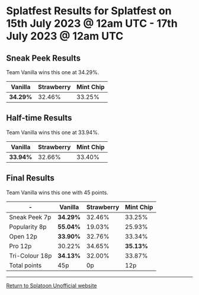 # Splatfest Results for Splatfest on 15th July 2023 @ 12am UTC - 17th July 2023 @ 12am UTC

## Sneak Peek Results

Team Vanilla wins this one at 34.29%.

|**Vanilla**|Strawberry|Mint Chip|
| - | - | - |
| **34.29%** | 32.46% | 33.25% |

## Half-time Results

Team Vanilla wins this one at 33.94%.

|**Vanilla**|Strawberry|Mint Chip|
| - | - | - |
| **33.94%** | 32.66% | 33.40% |

## Final Results

Team Vanilla wins this one with 45 points.

|-|**Vanilla**|Strawberry|Mint Chip|
|-|-|-|-|
|Sneak Peek 7p|**34.29%**|32.46%|33.25%|
|Popularity 8p|**55.04%**|19.03%|25.93%|
|Open 12p|**33.90%**|32.76%|33.34%|
|Pro 12p|30.22%|34.65%|**35.13%**|
|Tri-Colour 18p|**34.13%**|32.00%|33.87%|
|Total points|45p|0p|12p|

---

[Return to Splatoon Unofficial website](https://experiencersinternational.github.io/spl)
